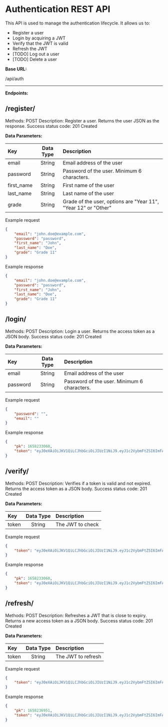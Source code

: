 # Authentication REST API

This API is used to manage the authentication lifecycle. It allows us to:

* Register a user
* Login by acquiring a JWT
* Verify that the JWT is valid
* Refresh the JWT
* [TODO] Log out a user  
* [TODO] Delete a user

**Base URL:**

/api/auth

----  

**Endpoints:**

## /register/

Methods: POST
Description: Register a user. Returns the user JSON as the response.
Success status code: 201 Created

**Data Parameters:**

  | Key        | Data Type | Description                                                    |
  | :--------- | :-------: | :------------------------------------------------------------- |
  | email      |  String   | Email address of the user                                      |
  | password   |  String   | Password of the user. Minimum 6 characters.                    |
  | first_name |  String   | First name of the user                                         |
  | last_name  |  String   | Last name of the user                                          |
  | grade      |  String   | Grade of the user, options are "Year 11", "Year 12" or "Other" |

Example request

```json
{
    "email": "john.doe@example.com",
    "password": "password",
    "first_name": "John",
    "last_name": "Doe",
    "grade": "Grade 11"
}
```

Example response

```json
{
    "email": "john.doe@example.com",
    "password": "password",
    "first_name": "John",
    "last_name": "Doe",
    "grade": "Grade 11"
}
```

## /login/

Methods: POST
Description: Login a user. Returns the access token as a JSON body.
Success status code: 201 Created

**Data Parameters:**

  | Key      | Data Type | Description                                 |
  | :------- | :-------: | :------------------------------------------ |
  | email    |  String   | Email address of the user                   |
  | password |  String   | Password of the user. Minimum 6 characters. |

Example request

```json
{
    "password": "",
    "email": ""
}
```

Example response

```json
{
    "pk": 1658233060,
    "token": "eyJ0eXAiOiJKV1QiLCJhbGciOiJIUzI1NiJ9.eyJ1c2VybmFtZSI6ImFAYS5jb20iLCJpYXQiOjE2NTgyMzMwNjAsImV4cCI6MTY1ODgzNzg2MCwianRpIjoiMTYwMGNlODktNTc0Mi00ZWU3LWFlYmEtZGVhODJkZDQxNWYxIiwidXNlcl9pZCI6MTAsIm9yaWdfaWF0IjoxNjU4MjMzMDYwfQ.fHaRBcnwgbfJtx3TVcBKh0sDHcWd4qE4myB4E-BubCk"
}
```

## /verify/

Methods: POST
Description: Verifies if a token is valid and not expired. Returns the access token as a JSON body.
Success status code: 201 Created

**Data Parameters:**

  | Key   | Data Type | Description      |
  | :---- | :-------: | :--------------- |
  | token |  String   | The JWT to check |

Example request

```json
{
    "token": "eyJ0eXAiOiJKV1QiLCJhbGciOiJIUzI1NiJ9.eyJ1c2VybmFtZSI6ImFAYS5jb20iLCJpYXQiOjE2NTgyMzMwNjAsImV4cCI6MTY1ODgzNzg2MCwianRpIjoiMTYwMGNlODktNTc0Mi00ZWU3LWFlYmEtZGVhODJkZDQxNWYxIiwidXNlcl9pZCI6MTAsIm9yaWdfaWF0IjoxNjU4MjMzMDYwfQ.fHaRBcnwgbfJtx3TVcBKh0sDHcWd4qE4myB4E-BubCk"
}
```

Example response

```json
{
    "pk": 1658233060,
    "token": "eyJ0eXAiOiJKV1QiLCJhbGciOiJIUzI1NiJ9.eyJ1c2VybmFtZSI6ImFAYS5jb20iLCJpYXQiOjE2NTgyMzMwNjAsImV4cCI6MTY1ODgzNzg2MCwianRpIjoiMTYwMGNlODktNTc0Mi00ZWU3LWFlYmEtZGVhODJkZDQxNWYxIiwidXNlcl9pZCI6MTAsIm9yaWdfaWF0IjoxNjU4MjMzMDYwfQ.fHaRBcnwgbfJtx3TVcBKh0sDHcWd4qE4myB4E-BubCk"
}
```

## /refresh/

Methods: POST
Description: Refreshes a JWT that is close to expiry. Returns a new access token as a JSON body.
Success status code: 201 Created

**Data Parameters:**

  | Key   | Data Type | Description        |
  | :---- | :-------: | :----------------- |
  | token |  String   | The JWT to refresh |

Example request

```json
{
    "token": "eyJ0eXAiOiJKV1QiLCJhbGciOiJIUzI1NiJ9.eyJ1c2VybmFtZSI6ImFAYS5jb20iLCJpYXQiOjE2NTgyMzMwNjAsImV4cCI6MTY1ODgzNzg2MCwianRpIjoiMTYwMGNlODktNTc0Mi00ZWU3LWFlYmEtZGVhODJkZDQxNWYxIiwidXNlcl9pZCI6MTAsIm9yaWdfaWF0IjoxNjU4MjMzMDYwfQ.fHaRBcnwgbfJtx3TVcBKh0sDHcWd4qE4myB4E-BubCk"
}
```

Example response

```json
{
    "pk": 1658236951,
    "token": "eyJ0eXAiOiJKV1QiLCJhbGciOiJIUzI1NiJ9.eyJ1c2VybmFtZSI6ImFAYS5jb20iLCJpYXQiOjE2NTgyMzY5NTEsImV4cCI6MTY1ODg0MTc1MSwianRpIjoiZDVmZDgzYjEtNTY0ZS00NjNjLTliOWQtYmY2ODIwOTIxMWQ3IiwidXNlcl9pZCI6MTAsIm9yaWdfaWF0IjoxNjU4MjMzMDYwLCJvcmlnX2p0aSI6IjE2MDBjZTg5LTU3NDItNGVlNy1hZWJhLWRlYTgyZGQ0MTVmMSJ9.pKzRkGeQCxrkqH-tyGMNg6TwLLoIhXwGv873CeFH_AU"
}
```
